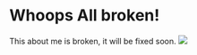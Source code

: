 # Whoops All broken!
This about me is broken, it will be fixed soon.
<img src="https://i.imgur.com/5TU0RfU.png"/>
